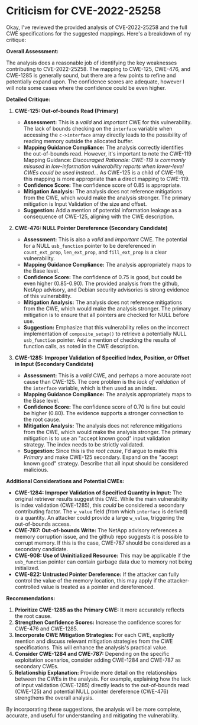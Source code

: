 # Criticism for CVE-2022-25258

Okay, I've reviewed the provided analysis of CVE-2022-25258 and the full CWE specifications for the suggested mappings. Here's a breakdown of my critique:

**Overall Assessment:**

The analysis does a reasonable job of identifying the key weaknesses contributing to CVE-2022-25258.  The mapping to CWE-125, CWE-476, and CWE-1285 is generally sound, but there are a few points to refine and potentially expand upon. The confidence scores are adequate, however I will note some cases where the confidence could be even higher.

**Detailed Critique:**

1.  **CWE-125: Out-of-bounds Read (Primary)**
    *   **Assessment:** This is a *valid* and *important* CWE for this vulnerability. The lack of bounds checking on the `interface` variable when accessing the `c->interface` array directly leads to the possibility of reading memory outside the allocated buffer.
    *   **Mapping Guidance Compliance:** The analysis correctly identifies the out-of-bounds read. However, it's important to note the CWE-119 Mapping Guidance: *Discouraged Rationale: CWE-119 is commonly misused in low-information vulnerability reports when lower-level CWEs could be used instead...* As CWE-125 is a child of CWE-119, this mapping is more appropriate than a direct mapping to CWE-119.
    *   **Confidence Score:** The confidence score of 0.85 is appropriate.
    *   **Mitigation Analysis:**  The analysis does not reference mitigations from the CWE, which would make the analysis stronger. The primary mitigation is Input Validation of the size and offset.
    *   **Suggestion:** Add a mention of potential information leakage as a consequence of CWE-125, aligning with the CWE description.

2.  **CWE-476: NULL Pointer Dereference (Secondary Candidate)**
    *   **Assessment:**  This is also a *valid* and *important* CWE. The potential for a NULL `usb_function` pointer to be dereferenced in `count_ext_prop`, `len_ext_prop`, and `fill_ext_prop` is a clear vulnerability.
    *   **Mapping Guidance Compliance:** The analysis appropriately maps to the Base level.
    *   **Confidence Score:** The confidence of 0.75 is good, but could be even higher (0.85-0.90). The provided analysis from the github, NetApp advisory, and Debian security advisories is strong evidence of this vulnerability.
    *   **Mitigation Analysis:** The analysis does not reference mitigations from the CWE, which would make the analysis stronger. The primary mitigation is to ensure that all pointers are checked for NULL before use.
    *   **Suggestion:** Emphasize that this vulnerability relies on the incorrect implementation of `composite_setup()` to retrieve a potentially NULL `usb_function` pointer. Add a mention of checking the results of function calls, as noted in the CWE description.

3.  **CWE-1285: Improper Validation of Specified Index, Position, or Offset in Input (Secondary Candidate)**
    *   **Assessment:** This is a *valid* CWE, and perhaps a more accurate root cause than CWE-125. The core problem is the *lack of validation* of the `interface` variable, which is then used as an index.
    *   **Mapping Guidance Compliance:** The analysis appropriately maps to the Base level.
    *   **Confidence Score:** The confidence score of 0.70 is fine but could be higher (0.80). The evidence supports a stronger connection to the root cause.
    *   **Mitigation Analysis:** The analysis does not reference mitigations from the CWE, which would make the analysis stronger. The primary mitigation is to use an "accept known good" input validation strategy. The index needs to be strictly validated.
    *   **Suggestion:** Since this is the *root cause*, I'd argue to make this *Primary* and make CWE-125 secondary. Expand on the "accept known good" strategy. Describe that all input should be considered malicious.

**Additional Considerations and Potential CWEs:**

*   **CWE-1284: Improper Validation of Specified Quantity in Input:** The original retriever results suggest this CWE. While the main vulnerability is index validation (CWE-1285), this *could* be considered a secondary contributing factor. The `w_value` field (from which `interface` is derived) *is* a quantity. An attacker could provide a large `w_value`, triggering the out-of-bounds access.
*   **CWE-787: Out-of-bounds Write:** The NetApp advisory references a memory corruption issue, and the github repo suggests it is possible to corrupt memory. If this is the case, CWE-787 should be considered as a secondary candidate.
*   **CWE-908: Use of Uninitialized Resource:** This may be applicable if the `usb_function` pointer can contain garbage data due to memory not being initialized.
*   **CWE-822: Untrusted Pointer Dereference:** If the attacker can fully control the value of the memory location, this may apply if the attacker-controlled value is treated as a pointer and dereferenced.

**Recommendations:**

1.  **Prioritize CWE-1285 as the Primary CWE:** It more accurately reflects the root cause.
2.  **Strengthen Confidence Scores:** Increase the confidence scores for CWE-476 and CWE-1285.
3.  **Incorporate CWE Mitigation Strategies:** For each CWE, explicitly mention and discuss relevant mitigation strategies from the CWE specifications. This will enhance the analysis's practical value.
4.  **Consider CWE-1284 and CWE-787:** Depending on the specific exploitation scenarios, consider adding CWE-1284 and CWE-787 as secondary CWEs.
5.  **Relationship Explanation:** Provide more detail on the relationships between the CWEs in the analysis. For example, explaining how the lack of input validation (CWE-1285) directly leads to the out-of-bounds read (CWE-125) and potential NULL pointer dereference (CWE-476) strengthens the overall analysis.

By incorporating these suggestions, the analysis will be more complete, accurate, and useful for understanding and mitigating the vulnerability.